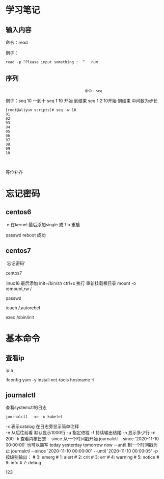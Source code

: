 # 学习笔记

## 输入内容

命令：read 

例子：

```shell
read -p “Please input something :  ”   num 
```



## 序列

                                        命令：seq
例子：seq 10      一到十
          seq 1 10   开始 到结束
          seq 1 2 10开始 到结束 中间数为步长

```
[root@aliyun scripts]# seq -w 10
01
02
03
04
05
06
07
08
09
10
```

​          

等位补齐



# 忘记密码

## centos6

​                                        e 
在kernel 最后添加single 或 1 
b 重启

passwd
reboot
成功



## centos7

​                                        忘记密码‘

centos7   

linux16 最后添加 init=/bin/sh
ctrl+x  执行
重新挂载根目录
mount -o remount,rw /

passwd

touch /.autorebel

exec /sbin/init

# 基本命令

## 查看ip

ip a

ifconfig     yum -y install net-tools
hostname -I



## journalctl 

查看systemctl的日志

```
journalctl  -xe -u kubelet
```

-x   表示catalog    在日志旁显示简单注释  
-e   从后往前看  默认显示1000行
-u   指定进程
-f    持续输出结尾
-n   显示多少行   -n 200
-k   查看内核日志
--since 从一个时间戳开始 journalctl --since '2020-11-10 00:00:00'  也可以简写 today yesterday
tomorrow now
--until  到一个时间戳为止 journalctl --since '2020-11-10 00:00:00' --until '2020-11-10 00:00:05'
-p  按级别输出： 
\# 0: emerg
\# 1: alert
\# 2: crit
\# 3: err
\# 4: warning
\# 5: notice
\# 6: info
\# 7: debug

123